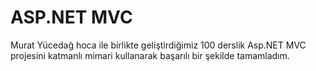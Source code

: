 # ASP.NET MVC
Murat Yücedağ hoca ile birlikte geliştirdiğimiz 100 derslik Asp.NET MVC projesini katmanlı mimari kullanarak başarılı bir şekilde tamamladım.
